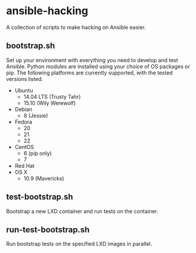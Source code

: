 # ansible-hacking
A collection of scripts to make hacking on Ansible easier.

## bootstrap.sh
Set up your environment with everything you need to develop and test Ansible. 
Python modules are installed using your choice of OS packages or pip.
The following platforms are currently supported, with the tested versions listed.
  * Ubuntu
    * 14.04 LTS (Trusty Tahr)
    * 15.10 (Wily Werewolf)
  * Debian
    * 8 (Jessie)
  * Fedora
    * 20
    * 21
    * 22
  * CentOS
    * 6 (pip only)
    * 7
  * Red Hat
  * OS X
    * 10.9 (Mavericks)

## test-bootstrap.sh
Bootstrap a new LXD container and run tests on the container.

## run-test-bootstrap.sh
Run bootstrap tests on the specified LXD images in parallel.
